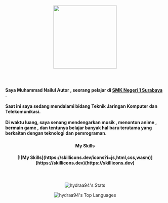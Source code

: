 ###

<div align="center">
  <img height="200" src="https://readme-typing-svg.demolab.com?font=Roboto+Mono&duration=2500&pause=800&color=FFFFFF&center=true&vCenter=true&multiline=true&repeat=false&width=200&height=80&lines=Hello+Everyone;I'm+Nailul+Autor"  />
</div>

###

<br clear="both">

<h4 align="left">Saya Muhammad Nailul Autor , seorang pelajar di <span><a href="https://www.smkn1-sby.sch.id/">SMK Negeri 1 Surabaya</a></span> .<br><br>Saat ini saya sedang mendalami bidang Teknik Jaringan Komputer dan Telekomunikasi.<br><br>Di waktu luang, saya senang mendengarkan musik , menonton anime , bermain game , dan tentunya belajar banyak hal baru terutama yang berkaitan dengan teknologi dan pemrograman.</h4>

###

<h4 align="center">My Skills</h4>
<h4 align="center">[![My Skills](https://skillicons.dev/icons?i=js,html,css,wasm)](https://skillicons.dev)(https://skillicons.dev)</h4>

###

<br clear="both">

<div align="center">
  
![hydraa94's Stats](https://github-readme-stats.vercel.app/api?username=hydraa94&theme=tokyonight&show_icons=true&hide_border=true&count_private=true)

![hydraa94's Top Languages](https://github-readme-stats.vercel.app/api/top-langs/?username=hydraa94&theme=tokyonight&show_icons=true&hide_border=true&layout=compact)

</div>

###
